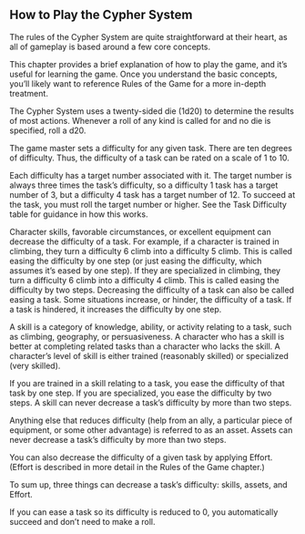 ## How to Play the Cypher System

<!-- P, ID: 010002 -->

The rules of the Cypher System are quite straightforward at their heart, as all of gameplay is based around a few core concepts.

<!-- P, ID: 010003 -->

This chapter provides a brief explanation of how to play the game, and it’s useful for learning the game. Once you understand the basic concepts, you’ll likely want to reference Rules of the Game for a more in-depth treatment.

<!-- P, ID: 010004 -->

The Cypher System uses a twenty-sided die (1d20) to determine the results of most actions. Whenever a roll of any kind is called for and no die is specified, roll a d20.

<!-- P, ID: 010005 -->

The game master sets a difficulty for any given task. There are ten degrees of difficulty. Thus, the difficulty of a task can be rated on a scale of 1 to 10.

<!-- P, ID: 010006 -->

Each difficulty has a target number associated with it. The target number is always three times the task’s difficulty, so a difficulty 1 task has a target number of 3, but a difficulty 4 task has a target number of 12. To succeed at the task, you must roll the target number or higher. See the Task Difficulty table for guidance in how this works.

<!-- P, ID: 010007 -->

Character skills, favorable circumstances, or excellent equipment can decrease the difficulty of a task. For example, if a character is trained in climbing, they turn a difficulty 6 climb into a difficulty 5 climb. This is called easing the difficulty by one step (or just easing the difficulty, which assumes it’s eased by one step). If they are specialized in climbing, they turn a difficulty 6 climb into a difficulty 4 climb. This is called easing the difficulty by two steps. Decreasing the difficulty of a task can also be called easing a task. Some situations increase, or hinder, the difficulty of a task. If a task is hindered, it increases the difficulty by one step.

<!-- P, ID: 010008 -->

A skill is a category of knowledge, ability, or activity relating to a task, such as climbing, geography, or persuasiveness. A character who has a skill is better at completing related tasks than a character who lacks the skill. A character’s level of skill is either trained (reasonably skilled) or specialized (very skilled).

<!-- P, ID: 010009 -->

If you are trained in a skill relating to a task, you ease the difficulty of that task by one step. If you are specialized, you ease the difficulty by two steps. A skill can never decrease a task’s difficulty by more than two steps.

<!-- P, ID: 010010 -->

Anything else that reduces difficulty (help from an ally, a particular piece of equipment, or some other advantage) is referred to as an asset. Assets can never decrease a task’s difficulty by more than two steps.

<!-- P, ID: 010011 -->

You can also decrease the difficulty of a given task by applying Effort. (Effort is described in more detail in the Rules of the Game chapter.)

<!-- P, ID: 010012 -->

To sum up, three things can decrease a task’s difficulty: skills, assets, and Effort.

<!-- P, ID: 010013 -->

If you can ease a task so its difficulty is reduced to 0, you automatically succeed and don’t need to make a roll.


